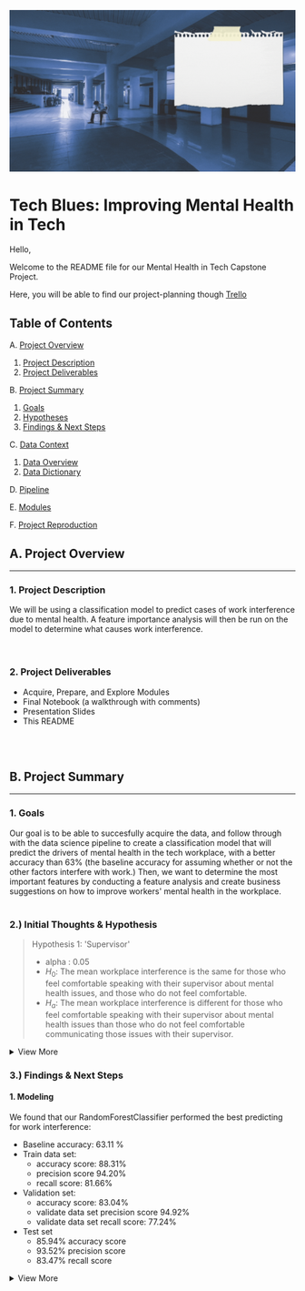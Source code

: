 ![image](https://github.com/lupeluna/README_FILES/blob/main/Tech%20Blues%20Mental%20Health%20in%20Tech.gif)

# Tech Blues: Improving Mental Health in Tech


Hello,

Welcome to the README file for our Mental Health in Tech Capstone Project.

Here, you will be able to find our project-planning though [Trello](https://trello.com/b/YET89ocX/mental-health-in-tech)

## Table of Contents
A. [Project Overview](#poverview)
   1. [Project Description](#pdesc)
   1. [Project Deliverables](#pdeliv)

B. [Project Summary](#psum)
   1. [Goals](#goals)
   1. [Hypotheses](#hypo)
   1. [Findings & Next Steps](#fns)
   
C. [Data Context](#dc)
   1. [Data Overview](#do)
   1. [Data Dictionary](#dd)
   
D. [Pipeline](#pipe)

E. [Modules](#mod)

F. [Project Reproduction](#pr)

## <a name="poverview"></a>A. Project Overview
---

### <a name="pdesc"></a> 1. Project Description
We will be using a classification model to predict cases of work interference due to mental health. A feature importance analysis will then be run on the model to determine what causes work interference.  
<br>
<br>


### <a name="pdeliv"></a>2. Project Deliverables
 - Acquire, Prepare, and Explore Modules
 - Final Notebook (a walkthrough with comments)
 - Presentation Slides 
 - This README 
<br>
<br>


## <a name="psum"></a>B. Project Summary
---

### <a name="goals"></a>1. Goals  
Our goal is to be able to succesfully acquire the data, and follow through with the data science pipeline to create a classification model that will predict the drivers of mental health in the tech workplace, with a better accuracy than 63% (the baseline accuracy for assuming whether or not the other factors interfere with work.) Then, we want to determine the most important features by conducting a feature analysis and create business suggestions on how to improve workers' mental health in the workplace. 
<br>
<br>

### <a name="hypo"></a>2.) Initial Thoughts & Hypothesis

> Hypothesis 1: 'Supervisor'
> - alpha : 0.05
> - ${H_0}$: The mean workplace interference is the same for those who feel comfortable speaking with their supervisor about mental health issues, and those who do not feel comfortable.
> - ${H_a}$: The mean workplace interference is different for those who feel comfortable speaking with their supervisor about mental health issues than those who do not feel comfortable communicating those issues with their supervisor.

<details>
<summary>View More</summary>
<br>
    
#### Hypothesis 1 - Key Findings, Takeaways, and Next Steps:
- 'Supervisor'
- Since the p-value is less than alpha, we can reject the null hypothesis. There is evidence to suggest a relationship between an employee feeling comfortable speaking with a supervisor about personal mental health issues and work interference.

> Hypothesis 2: Does having benefits affect whether or not you seek treatment affect work interference?
> - alpha : 0.05
> - ${H_0}$: There is no difference between having benefits and whether or not treatment is sought.
> - ${H_a}$: There is a difference between having benefits and whether or not treatment is sought.

#### Hypothesis 2 - Key Findings, Takeaways, and Next Steps:
- Due to our p-value being less than alpha, we reject the null hypothesis.
- There is evidence to suggest a relationship between individuals who have sought treatment in the past and whether or not they have benefits affects work interference.

> Hypothesis 3: If you have observed negative consequences for coworkers with mental health conditions do you not talk to your supervisor and this interferes with your work performance?
> - alpha : 0.05
> - ${H_0}$: There is no difference between observed negative consequences for coworkers with mental health conditions and talking to my supervisor.
> - ${H_a}$: There is a difference between observed negative consequences for coworkers with mental health conditions and talking to my supervisor.

#### Hypothesis 3 - Key Findings, Takeaways, and Next Steps:
- Due to our p-value being less than alpha, we reject the null hypothesis for employees who are able to speak to some of their supervisors about mental health. 
- Due to our p-value being more than alpha for supervisor option 0 (No can't speak to supervisor) and option 1 (yes they can speak to their supervisor), we fail to reject the null hypothesis.
- The only relevant relationship here after assessing the p-value is for employees who are able to speak to some of their supervisors about mental health and who have or have not observed/heard of negative consequences for coworkers with mental health conditions. It seems this group is more than 50% likely to experience work interference.

> Hypothesis 4: If you believe speaking about mental health has negative consequences have/have not sought treatment to the point where it interferes with work?
> - alpha : 0.05
> - ${H_0}$: If you believe speaking about mental health has negative consequences and have/have not sought it has no affect with work interference?
> - ${H_a}$: If you believe speaking about mental health has negative consequences and have/have not sought it has an affect with work interference?

#### Hypothesis 4 - Key Findings, Takeaways, and Next Steps:
- Due to our p-value being less than alpha, we reject the null hypothesis except for mental health consequence option 2 (Maybe).
- Due to our p-value being more than alpha, we fail to reject the null hypothesis except for mental health consequence option 0 (No) and option 1 (Yes).
- The only relationship we can look at here due to the p-values is for the group of employees who are unsure if speaking with their employer about mental health would have negative consequences.
- For employees who are unsure if there will be negative consequences speaking about mental health to their employer and has not observed any negative consequences they have higher than a 50% increase in work interference. 

> Hypothesis 5: 'Supervisor'
> - alpha : 0.05
> - ${H_0}$: The mean workplace interference is the same for those who feel comfortable speaking with their supervisor about mental health issues, and those who do not feel comfortable.
> - ${H_a}$: The mean workplace interference is different for those who feel comfortable speaking with their supervisor about mental health issues than those who do not feel comfortable communicating those issues with their supervisor.

#### Hypothesis 5 - Key Findings, Takeaways, and Next Steps:
- Due to our p-value being less than alpha, we reject the null hypothesis.
- There is evidence to suggest a relationship between feeling comfortable speaking with a supervisor about personal mental health issues and our target variable, 'work_interfere'

> Hypothesis 6: controlling for `gender`, how does `talking to a supervisor` relate to `work_interfere`
> - alpha : 0.05
> - ${H_0}$: When controlling for gender, the rate of work interference is the same among all responses to mental_vs_physical
> - ${H_a}$: When controlling for gender, the rate of work interference is different among each response to mental_vs_physical

#### Hypothesis 6 - Key Findings, Takeaways, and Next Steps:
- Men who feel comfortable speaking about mental health issues with a supervisor have work place interference at a significantly lower rate than those who either feel uncomfortable, or do not know.
- For women, it surprisingly does not seem to matter how they responded to the 'supervisor' question
- There is not enough data for gender=other to have actionable insight
- We recommend that companies work to improve communication between management and staff, as there is clear evidence that it greatly helps reduce the rate of workplace interference amongst men, and does not harm anyone else.

> Hypothesis 7: controlling for `gender`, how does `mental_vs_physical` relate to `work_interfere`
> - alpha : 0.05
> - ${H_0}$: When controlling for gender, the rate of work interference is the same among all responses to mental_vs_physical
> - ${H_a}$: When controlling for gender, the rate of work interference is different among each response to mental_vs_physical

#### Hypothesis 7 - Key Findings, Takeaways, and Next Steps:
- Men who feel that their company takes mental health as seriously as physical health have work interference at a significantly lower rate than those who do not, or do not know.
- Women who feel that their company takes mental health as seriously as physical health have work interference at a lower rate than those who do not, or do not know.
- Once again, we do not have enough data where gender = other to have actionable insight.
</details>

###  <a name="fnc"></a> 3.) Findings & Next Steps
#### 1. Modeling
We found that our RandomForestClassifier performed the best predicting for work interference:
 - Baseline accuracy: 63.11 %
 - Train data set: 
     - accuracy score: 88.31%
     - precision score 94.20%
     - recall score: 81.66%
 - Validation set:
     - accuracy score: 83.04%
     - validate data set precision score 94.92%
     - validate data set recall score: 77.24%
 - Test set
     - 85.94% accuracy score
     - 93.52% precision score
     - 83.47% recall score 
<details>
<summary>View More</summary>
<br>
#### 2. Feature Analysis
The most predictive features determined by permutation importance and mean decrease in impurity:
- Whether or not the employee felt able to speak with a supervisor about mental health, 
- The ease of getting approved for medical leave due to mental health 
- Having healthcare options for mental health
- Whether or not the employee felt like there are negative consequences for discussing mental health
- Whether or not the employee had a family history of mental health issues. 

#### 3. Next Steps and Recommendations
- Gather more data to create a more accurate and robust dataset in regards to gender
- Collect data on employees' financial status 
- Collect data on the perceived amount of agency while completing work that an employee has. 
- Train management on ways to increase inclusivity and how to support their employee's mental health
- Communicate to new hires the importance of mental health during onboarding (PTOs, help that's available, etc.)
- Have a mission statement that shows inclusivity for mental and physical health assistance
- Take a holistic approach to health that considers mental health just as important as physical health

<details>
    
##<a name="dc"></a> C. Data Context
--- 
### <a name="do"></a>1. About Our Data

Our data was acquired through [Kaggle](https://www.kaggle.com/osmi/mental-health-in-tech-survey).  It is a dataset from a 2014 survey conducted by the [Open Sourcing Mental Illness](https://osmihelp.org/research) that measures attitudes towards mental health and frequency of mental health disorders in the tech workplace. 
<br>


### <a name="dd"></a>2. Data Dictionary

| Target Variable     |  Description | Encoding|
| :------------- | ----------- | -----------: |
|  work_interfere  |  If you have a mental health condition, do you feel that it interferes with your work? | Never:0, Rarely:1, Sometimes:2, Often:3, NA:4 |
<details>
<summary>View More</summary>
<br>
|   Feature       | Description    | Encoding |
| :------------- | ----------- | -----------: |
| timestamp	|  Time survey was submitted | - |
| age	| Respondent age  | - |
| gender	| Respondent gender | male:0, female:1, other:2 |
| country	 |  Respondent survey  | - |
| self_employed	 | Are you self-employed? | No:0, Yes:1 |
| family_history	| Do you have a family history of mental illness? | No:0, Yes:1 |
| treatment	 |  Have you sought treatment for a mental health condition?  | No:0, Yes:1 |
| no_employees	| How many employees does your company or organization have?  | <5:0, 6-25:1, 26-100:2, 101-500:3, 501-1000:4, >1000:5 |
| remote_work	 | Do you work remotely (outside of an office) at least 50% of the time? | No:0, Yes:1 |
| tech_company	| Is your employer primarily a tech company/organization? | No:0, Yes:1 |
| benefits  |	Does your employer provide mental health benefits? | No:0, Yes:1, Don't know:2 |
| care_options |	Do you know the options for mental health care your employer provides? | No:0, Yes:1, Not sure:2 |
| wellness_program	| Has your employer ever discussed mental health as part of an employee wellness program? | No:0, Yes:1, Don't know:2 |
| seek_help	| Does your employer provide resources to learn more about mental health issues and how to seek help? | No:0, Yes:1, Don't know:2 |
| anonymity |	Is your anonymity protected if you choose to take advantage of mental health or substance abuse treatment resources? | No:0, Yes:1, Don't know:2 |
| leave  |	How easy is it for you to take medical leave for a mental health condition? | Very difficult:0, Somewhat difficult:1, Don't know:2, Somewhat easy:3, Very easy:4 |
| mental-health_consequence |	Do you think that discussing a mental health issue with your employer would have negative consequences? | No:0, Yes:1, Maybe:2 |
| phys-health_consequence	 | Do you think that discussing a physical health issue with your employer would have negative consequences?  | No:0, Yes:1, Maybe:2 |
| coworkers |	Would you be willing to discuss a mental health issue with your coworkers? | No:0, Yes:1, Some of them:2 |
| supervisor	| Would you be willing to discuss a mental health issue with your direct supervisor(s)? | No:0, Yes:1, Some of them:2 |
| mental_health_interview  |	Would you bring up a mental health issue with a potential employer in an interview?  | No:0, Yes:1, Maybe:2 |
| phys_health_interview |	Would you bring up a physical health issue with a potential employer in an interview?  | No:0, Yes:1, Maybe:2 |
| mental_vs_physical |	Do you feel that your employer takes mental health as seriously as physical health? | No:0, Yes:1, Don't know:2 |
|  obs_consequence  |  Have you heard of or observed negative consequences for coworkers with mental health conditions in your workplace?  | No:0, Yes:1 |
<details>

## <a name="pipe"></a> D. Pipeline
--- 

### Pipeline Stages Breakdown

<hr style="border-top: 10px groove blueviolet; margin-top: 1px; margin-bottom: 1px"></hr>

#### 1. Project Planning
At a quick glance, the following is what needs to be done: 
We are going to download the .csv file ‘Mental Health in Tech Survey’ from [Kaggle](https://www.kaggle.com/osmi/mental-health-in-tech-survey).  Once we download the file, we will filter for desirable variables of mental health that could interfere with work (benefits, family history, gender, etc.). We will then follow the steps of the data science pipeline to setup the information for our slides presentation.
<details>
<summary>View More</summary>
<br>

##### **Plan ->** Acquire -> Prepare -> Explore -> Model -> Deliver
- [x] Create README.md with data dictionary, project and business goals
- [x] Acquire data - We will download the .csv file named 'Mental Health in Tech Survey' from [Kaggle](https://www.kaggle.com/osmi/mental-health-in-tech-survey). 
- [x] Clean and prepare data for the first iteration through the pipeline, MVP preparation. Create a function to automate the process, store the function in the prepare.py module, and prepare data in Final Report Notebook by importing and using the funtion(s).
- [x]  Clearly define 8 hypotheses, set an alpha, run the statistical tests needed, reject or fail to reject the Null Hypothesis, and document findings and takeaways.
- [x] Establish a baseline accuracy and document well.
- [x] Train 4 different models.
- [x] Evaluate models on train and validate datasets.
- [x] Choose the model with that performs the best and evaluate that single model on the test dataset.
- [x] Document conclusions, takeaways, and next steps in the Final Report Notebook.

___



#### 2. Data Acquisition
> - Download survey.csv file into.
> - Save this data locally
> - Store function, in a module, that are needed to acquire the repository and survey data from Kaggle.
> - The final function will return a pandas DataFrame for our use


#### 3. Data Preparation
> - Clean our data: keep only the desirable variables of mental health that could interfere with work.
> - Store functions needed to prepare the data
> - Import the prepare/wrangle functions created by using prepare.py or wrangle.py
> - Split the data into train, validate, and test sets


#### 4. Data Exploration
> - Create detail questions we want to ask of the data.
> - Perform univariate analysis on the entire dataset.
> - Perform bivariate and multivariate analysis on the training dataset.
> - Perform statistical testing on each of our initial hypotheses.
> - Use data from initial exploration to determine drivers of workplace interference.
> - Determine key relationships between drivers to see if the data creates any groups not seen at surface level.
> - Document key findings, takeaways, and next steps for each stage of exploration
> - Visualize! 


#### 5. Modeling & Evaluation
> - Establish a baseline accuracy 
> - Evaluate decision tree, random forest classifier, XGBoost, and multi-layer perceptron classifier models
> - Use accuracy to determine if models are better than baseline
> - The model should be best predicting the most costly case, which is employees who's mental health interferes with work. For that reason, evaluate models using f1 score so that false negatives are weighted more heavily. 
> - Use the best model on out-of-sample data.

Here is a quick summary of our results:

Baseline Accuracy : 63%

| Model               | Train Score | Validate Score | Test Score |
|---------------------|-------------|----------------|------------|
| Decision Tree       | 87 %      | 82 %         | ---        |
| Random Forest       | 88 %      |  83%         | 85%        |
| XGBoost             | 95 %      | 80%         | ---        |
| Multi-layer Perceptron | 91 %   | 82 %         | ---        |



#### 6. Product Delivery
> - Deliver the findings in a Canva Slide presentation.
> - Have a completed final notebook with markdowns and comments to explain the walkthrough of our process
> - Acquire, prepare, and wrangle .py files completed with docstrings and used in our notebook
> - Completed README for project information (summary, pipeline, findings and next steps, etc.)
<details>
<br>
<br>

## <a name="mod"></a>E. Modules
---
- wrangle.py contains the acquire function along with the prepare functions which filters and cleans our data
- explore.py contains explore functions that generate visualizations and run statistical tests
- evaluate.py contains functions to calculate classification metrics and for feature analysis
- scipy.stats is used for statistical analysis
- matplotlib was used for visualizations
- imbalance-learn is used to deal with class imbalance
- scikit-learn is used for MLPClassifier, RandomForestClassifier, and DecisionTree
- xgboost is used to fit the XGBoost classifier


## <a name="pr"></a>F. Project Reproduction
--- 


- [X] Read this README.md
- [ ] Download the survey.csv file into your working directory
- [ ] Download the aquire.py, prepare.py, wrangle.py and Tech_Blues_Final.ipynb files into your working directory
- [ ] Clone this repo
- [ ] Run the Tech_Blues_Final.ipynb notebook
